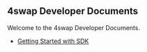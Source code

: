 ## 4swap Developer Documents

Welcome to the 4swap Developer Documents.

- [Getting Started with SDK](./getting-started-with-sdk)
